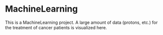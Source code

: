 # MachineLearning
This is a MachineLearning project. A large amount of data (protons, etc.) for the treatment of cancer patients is visualized here.
